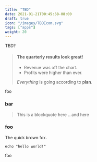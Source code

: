 ```yaml
---
title: "TBD"
date: 2021-01-21T00:45:58-08:00
draft: true
icon: "/images/TBDIcon.svg"
tags: ["apps"]
weight: 20
---
```


TBD?


> #### The quarterly results look great!
>
> - Revenue was off the chart.
> - Profits were higher than ever.
>
>  *Everything* is going according to **plan**.


foo

### bar

> This is a blockquote here
> ...and here

### foo

The quick brown fox.


```echo "hello world!"```



foo
